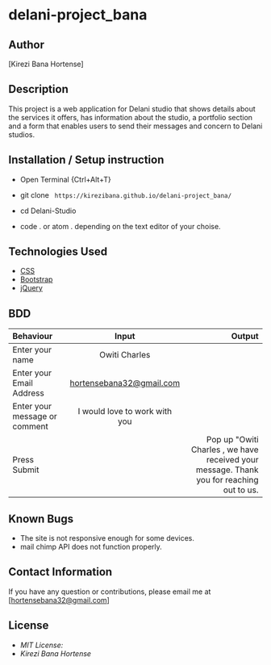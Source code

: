 # delani-project_bana



## Author

[Kirezi Bana Hortense]

## Description

This project is a web application for Delani studio that shows details about the services it offers, has information about the studio, a portfolio section and a form that enables users to send their messages and concern to Delani studios. 



## Installation / Setup instruction
* Open Terminal {Ctrl+Alt+T}

* git clone ``` https://kirezibana.github.io/delani-project_bana/```

* cd Delani-Studio

* code . or atom . depending on the text editor of your choise.

## Technologies Used


* [CSS](https://github.com/topics/css3)
* [Bootstrap](https://github.com/topics/bootstrap)
* [jQuery](https://github.com/topics/javascript)



## BDD
| Behaviour      | Input        | Output       |
| :------------- | :----------: | -----------: |
|  Enter your name  |   Owiti Charles |     |
| Enter your Email Address  | hortensebana32@gmail.com |   |
| Enter your message or comment   |  I would love to work with you     |     |
| Press Submit|     |Pop up "Owiti Charles , we have received your message. Thank you for reaching out to us.|

## Known Bugs
* The site is not responsive enough for some devices. 
* mail chimp API does not function properly.

## Contact Information 

If you have any question or contributions, please email me at [hortensebana32@gmail.com]

## License
* *MIT License:*
* *Kirezi Bana Hortense*

